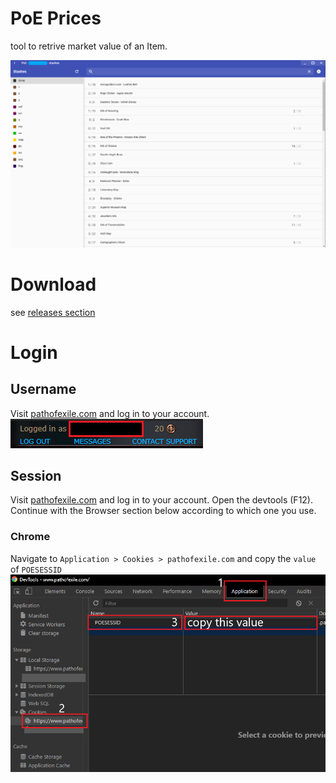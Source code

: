 # PoE Prices
tool to retrive market value of an Item.

![screenshot](./img/screen-1.png "screenshot")

# Download
see [releases section](https://github.com/Bombshock/poe-prices/releases)

# Login

## Username
Visit [pathofexile.com](https://www.pathofexile.com/) and log in to your account.
![screenshot](./img/screen-username-1.png "screenshot")

## Session
Visit [pathofexile.com](https://www.pathofexile.com/) and log in to your account. Open the devtools (F12). Continue with the Browser section below according to which one you use.

### Chrome
Navigate to `Application > Cookies > pathofexile.com` and copy the `value` of `POESESSID`
![screenshot](./img/screen-session-chrome-1.png "screenshot")